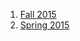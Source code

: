 1. [Fall 2015](http://www.jarrodmillman.com/stat159-fall2015)
1. [Spring 2015](https://github.com/berkeley-stat159/spring-2015)
